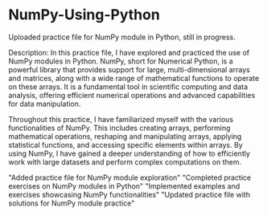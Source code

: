 # NumPy-Using-Python
Uploaded practice file for NumPy module in Python, still in progress.

Description:
In this practice file, I have explored and practiced the use of NumPy modules in Python. NumPy, short for Numerical Python, is a powerful library that provides support for large, multi-dimensional arrays and matrices, along with a wide range of mathematical functions to operate on these arrays. It is a fundamental tool in scientific computing and data analysis, offering efficient numerical operations and advanced capabilities for data manipulation.

Throughout this practice, I have familiarized myself with the various functionalities of NumPy. This includes creating arrays, performing mathematical operations, reshaping and manipulating arrays, applying statistical functions, and accessing specific elements within arrays. By using NumPy, I have gained a deeper understanding of how to efficiently work with large datasets and perform complex computations on them.

"Added practice file for NumPy module exploration"
"Completed practice exercises on NumPy modules in Python"
"Implemented examples and exercises showcasing NumPy functionalities"
"Updated practice file with solutions for NumPy module practice"

